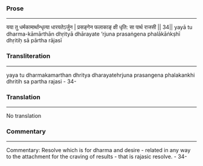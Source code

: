 ### Prose 
 --- 
यया तु धर्मकामार्थान्धृत्या धारयतेऽर्जुन |
प्रसङ्गेन फलाकाङ् क्षी धृति: सा पार्थ राजसी || 34||
yayā tu dharma-kāmārthān dhṛityā dhārayate ‘rjuna
prasaṅgena phalākāṅkṣhī dhṛitiḥ sā pārtha rājasī

### Transliteration 
 --- 
yaya tu dharmakamarthan dhritya dharayatehrjuna prasangena phalakankhi dhritih sa partha rajasi - 34-

### Translation 
 --- 
No translation

### Commentary 
 --- 
Commentary: Resolve which is for dharma and desire - related in any way to the attachment for the craving of results - that is rajasic resolve. - 34-